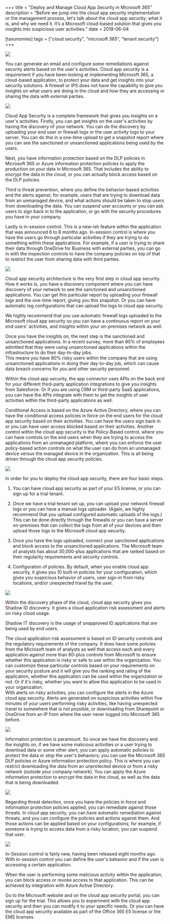 +++
title = "Deploy and Manage Cloud App Security in Microsoft 365"
description = "Before we jump into the cloud app security implementation or the management process, let's talk about the cloud app security; what it is, and why we need it. It’s a Microsoft cloud-based solution that gives you insights into suspicious user activities."
date = 2019-06-04

[taxonomies]
tags = ["cloud security", "microsoft 365", "tenant security"]
+++

![](https://o365hq.com/images/357.png)

You can generate an email and configure some
remediations against security alerts based on the user's activities.
Cloud app security is a requirement if you have been looking at implementing
Microsoft 365, a cloud-based application, to protect your data and get
insights into your security solutions. 
A firewall or IPS does not have the capability to
give you insights on what users are doing in the cloud and how they are
accessing or sharing the data with external parties.

![](https://o365hq.com/images/351.png)

Cloud App Security is a complete framework that gives you insights on
a user's activities. Firstly, you can get insights on the user's activities
by having the discovery of your network. You can do the discovery by
uploading your end user or firewall logs or the user activity logs to
your server. You can do this in a one-time upload to get a snapshot
report where you can see the sanctioned or unsanctioned applications
being used by the users.

Next, you have information protection based on the 
DLP policies in Microsoft 365 or Azure information protection
policies to apply the production on your data in Microsoft 365. That
includes the ability to encrypt the data in the cloud,
or you can actually block access based on the DLP policies.

Third is threat prevention, where you define the
behavior-based activities and the alerts against, for example, users that are
trying to download data from an unmanaged device, and what actions
should be taken to stop users from downloading the data. You can suspend
user accounts or you can ask users to sign back in to the application,
or go with the security procedures you have in your company.

Lastly is in-session control. This is a new-ish feature within the application
that was announced 6 to 8 months ago. In-session control is where you 
have the users go through particular activities if they are trying to do 
something within these applications. For example, if a user is trying to share 
their data through OneDrive for Business with external parties, you can go in 
with the inspection controls to have the company policies on top of that to restrict 
the user from sharing data with third parties.

![](https://o365hq.com/images/352.png)

Cloud app security architecture is the very first step in cloud app security. 
How it works is, you have a discovery component where you can 
have discovery of your network to see the sanctioned and unsanctioned applications. 
You can get this particular report by uploading your firewall logs and the one-time 
report, giving you this snapshot. Or you can have automatic log configurations 
that can upload the logs to cloud app security.

We highly recommend that you use automatic firewall logs uploaded to the
Microsoft cloud app security so you can have a continuous report
on your end users' activities, and insights within your on-premises
network as well.

Once you have the insights on, the next step is the sanctioned and
unsanctioned applications. In a recent survey, more
than 80% of employees admitted that they were using
unsanctioned applications within the infrastructure to do their
day-to-day jobs.\
This means you have 80% risky users within the company
that are using unsanctioned applications in doing their day-to-day job,
which can cause data breach concerns for you and other security personnel.

Within the cloud app security, the app connector uses APIs on the back end 
for your different third-party application integrations to give you insights 
from Salesforce. Or if you are using CRM or third-party
SaaS applications, you can have the APIs integrate with them
to get the insights of user activities within the third-party
applications as well.

Conditional Access is based on the Azure Active
Directory, where you can have the conditional access
policies in force on the end users for the cloud app security based on
their activities. You can have the users sign back in or you
can have user access blocked based on their activities.
Another control within the cloud app security is the Policy-Based
control, where you can have controls on the end users when they are
trying to access the applications from an unmanaged platform, where 
you can enforce the user policy-based action
controls on what the user can do from an unmanaged device versus the
managed device in the organization. This is all being driven through
the cloud app security policies.

![](https://o365hq.com/images/350.png)

In order for you to deploy the cloud app security, there are four basic
steps. 

1. You can have cloud app security as part of 
your E5 license, or you can sign up for a trial tenant.

2. Once we have a trial tenant set up, you can upload your network
firewall logs or you can have a manual logs uploader. (Again, we
highly recommend that you upload configured automatic uploads of the
logs.) This can be done directly through the firewalls or you can have a
server on-premises that can collect the logs from all of your devices
and then upload those logs to the Microsoft cloud app security. 

3. Once you have the logs uploaded, connect your
sanctioned applications and block access to the
unsanctioned applications. The Microsoft team of analysts has about 30,000-plus applications that
are ranked based on their regularity requirements and security
controls.

4. Configuration of policies. By default, when you enable cloud app security,
it gives you 10 built-in policies for your configuration,
which gives you suspicious behavior of users, user sign-in from
risky locations, and/or unexpected travel by the user.

![](https://o365hq.com/images/353.png)

Within the discovery phase of the cloud, cloud app security gives
you Shadow ID discovery. It gives a cloud application risk
assessment and alerts on risky cloud usage.

Shadow IT discovery is the usage of unapproved ID applications that
are being used by end users.

The cloud application risk assessment is based on ID
security controls and the regulatory requirements of the company. It does 
have some policies from the Microsoft team of analysts as
well that access each and every application against more than 60-plus
controls from Microsoft to ensure whether this application is risky or 
safe to use within the organization. You can customize
these particular controls based on your requirements on your security
posture and it will give you the ranking and rating of the application,
whether this application can be used within the organization or not. Or
if it's risky, whether you want to allow this application to be used in
your organization.\
With alerts on risky activities, you can configure the alerts in the 
Azure cloud app security. Alerts are generated on suspicious activities 
within five minutes of your users performing risky activities, like having 
unexpected travel to somewhere that is not possible, or downloading from 
Sharepoint or OneDrive from an IP from where the user never logged into 
Microsoft 365 before.

![](https://o365hq.com/images/355.png)

Information protection is paramount. So once we have the discovery
and the insights on, if we have some malicious activities or
a user trying to download data or some other alert, you can apply automatic 
policies to protect the data or stop the user's
behaviors; you can use the Microsoft 365 DLP policies or Azure
information protection policy. This is where you can restrict downloading the
data from an unprotected device or from a risky network (outside your company 
network). You can apply the Azure information protection to encrypt the data 
in the cloud, as well as the data that is being downloaded.

![](https://o365hq.com/images/356.png)

Regarding threat detection, once you have the policies in force and information 
protection policies applied, you can remediate against those threats. In
cloud app security, you can have automatic remediation against threats, and you 
can configure the policies and actions against them. And those actions can be 
applied based on your configurations; for example, if someone is trying to access 
data from a risky location, you can suspend that user.

![](https://o365hq.com/images/354.png)

In-Session control is fairly new, having been released eight months
ago. With in-session control you can define the user's behavior and
if the user is accessing a certain application.

When the user is performing some malicious activity within the application,
you can block access or revoke access to that application. This can be achieved 
by integration with Azure Active Directory.

Go to the Microsoft website and on the cloud app security portal, you can
sign up for the trial. This allows you to experiment with the cloud app
security and then you can modify it to your specific needs. Or you can have the
cloud app security available as part of the Office 365 E5 license or the
EMS licenses.
